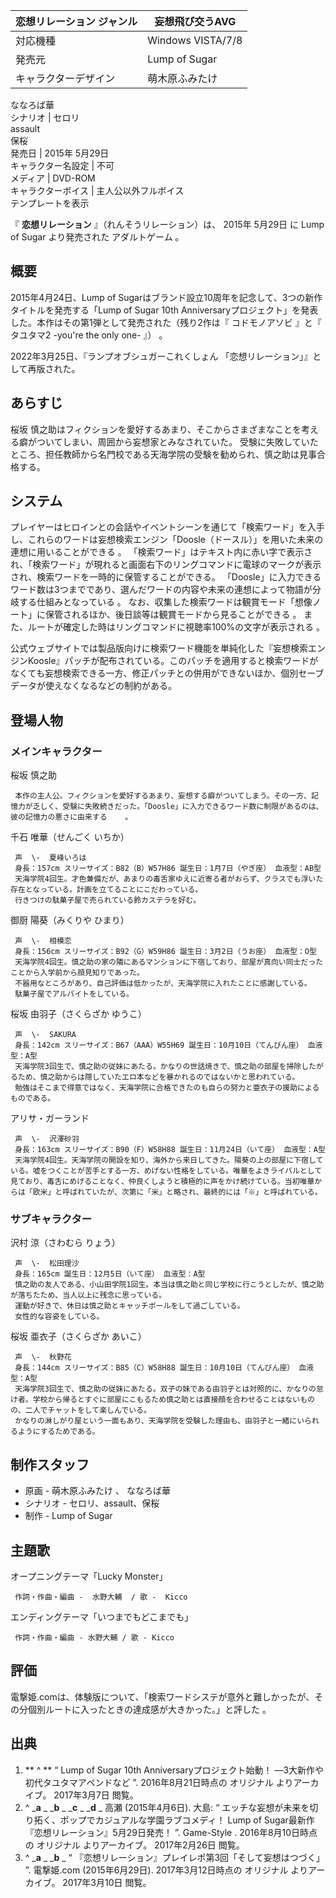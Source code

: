 恋想リレーション  ジャンル  |  妄想飛び交うAVG   
---|---  
対応機種  |  Windows VISTA/7/8   
発売元  |  Lump of Sugar   
キャラクターデザイン  |  萌木原ふみたけ    
ななろば華  
シナリオ  |  セロリ   
assault  
保桜  
発売日  |  2015年  5月29日   
キャラクター名設定  |  不可   
メディア  |  DVD-ROM   
キャラクターボイス  |  主人公以外フルボイス   
テンプレートを表示  
  
『 **恋想リレーション** 』（れんそうリレーション）は、  2015年  5月29日  に  Lump of Sugar  より発売された
アダルトゲーム  。

##  概要  

2015年4月24日、Lump of Sugarはブランド設立10周年を記念して、3つの新作タイトルを発売する「Lump of Sugar 10th
Anniversaryプロジェクト」を発表した。本作はその第1弾として発売された（残り2作は『  コドモノアソビ  』と『  タユタマ2 -you're
the only one-  』）    。

2022年3月25日、『ランプオブシュガーこれくしょん 「恋想リレーション」』として再版された。

##  あらすじ  

桜坂 慎之助はフィクションを愛好するあまり、そこからさまざまなことを考える癖がついてしまい、周囲から妄想家とみなされていた。
受験に失敗していたところ、担任教師から名門校である天海学院の受験を勧められ、慎之助は見事合格する。

##  システム  

プレイヤーはヒロインとの会話やイベントシーンを通じて「検索ワード」を入手し、これらのワードは妄想検索エンジン「Doosle（ドースル）」を用いた未来の連想に用いることができる
  。
「検索ワード」はテキスト内に赤い字で表示され、「検索ワード」が現れると画面右下のリングコマンドに電球のマークが表示され、検索ワードを一時的に保管することができる。
「Doosle」に入力できるワード数は3つまでであり、選んだワードの内容や未来の連想によって物語が分岐する仕組みとなっている    。
なお、収集した検索ワードは観賞モード「想像ノート」に保管されるほか、後日談等は観賞モードから見ることができる    。
また、ルートが確定した時はリングコマンドに視聴率100%の文字が表示される    。

公式ウェブサイトでは製品版向けに検索ワード機能を単純化した『妄想検索エンジンKoosle』パッチが配布されている。このパッチを適用すると検索ワードがなくても妄想検索できる一方、修正パッチとの併用ができないほか、個別セーブデータが使えなくなるなどの制約がある。

##  登場人物  

###  メインキャラクター  

桜坂 慎之助

     本作の主人公。フィクションを愛好するあまり、妄想する癖がついてしまう。その一方、記憶力が乏しく、受験に失敗続きだった。「Doosle」に入力できるワード数に制限があるのは、彼の記憶力の悪さに由来する    。 
千石 唯華（せんごく いちか）

     声  \-  夏峰いろは 
     身長：157cm スリーサイズ：B82（B）W57H86 誕生日：1月7日（やぎ座） 血液型：AB型 
     天海学院4回生。才色兼備だが、あまりの毒舌家ゆえに近寄る者がおらず、クラスでも浮いた存在となっている。計画を立てることにこだわっている。 
     行きつけの駄菓子屋で売られている鈴カステラを好む。 
御厨 陽葵（みくりや ひまり）

     声  \-  相模恋 
     身長：156cm スリーサイズ：B92（G）W59H86 誕生日：3月2日（うお座） 血液型：O型 
     天海学院4回生。慎之助の家の隣にあるマンションに下宿しており、部屋が真向い同士だったことから入学前から顔見知りであった。 
     不器用なところがあり、自己評価は低かったが、天海学院に入れたことに感謝している。 
     駄菓子屋でアルバイトをしている。 
桜坂 由羽子（さくらざか ゆうこ）

     声  \-  SAKURA 
     身長：142cm スリーサイズ：B67（AAA）W55H69 誕生日：10月10日（てんびん座） 血液型：A型 
     天海学院3回生で、慎之助の従妹にあたる。かなりの世話焼きで、慎之助の部屋を掃除したがるため、慎之助からは隠していたエロ本などを暴かれるのではないかと思われている。 
     勉強はそこまで得意ではなく、天海学院に合格できたのも自らの努力と亜衣子の援助によるものである。 
アリサ・ガーランド

     声  \-  沢澤砂羽 
     身長：163cm スリーサイズ：B90（F）W58H88 誕生日：11月24日（いて座） 血液型：A型 
     天海学院4回生。天海学院の開設を知り、海外から来日してきた。陽葵の上の部屋に下宿している。嘘をつくことが苦手とする一方、めげない性格をしている。唯華をよきライバルとして見ており、毒舌にめげることなく、仲良くしようと積極的に声をかけ続けている。当初唯華からは「欧米」と呼ばれていたが、次第に「米」と略され、最終的には「※」と呼ばれている。 

###  サブキャラクター  

沢村 涼（さわむら りょう）

     声  \-  松田理沙 
     身長：165cm 誕生日：12月5日（いて座） 血液型：A型 
     慎之助の友人である、小山田学院1回生。本当は慎之助と同じ学校に行こうとしたが、慎之助が落ちたため、当人以上に残念に思っている。 
     運動が好きで、休日は慎之助とキャッチボールをして過ごしている。 
     女性的な容姿をしている。 
桜坂 亜衣子（さくらざか あいこ）

     声  \-  秋野花 
     身長：144cm スリーサイズ：B85（C）W58H88 誕生日：10月10日（てんびん座） 血液型：A型 
     天海学院3回生で、慎之助の従妹にあたる。双子の妹である由羽子とは対照的に、かなりの怠け者。学校から帰るとすぐに部屋にこもるため慎之助とは直接顔を合わせることはないものの、二人でチャットをして楽しんでいる。 
     かなりの淋しがり屋という一面もあり、天海学院を受験した理由も、由羽子と一緒にいられるようにするためである。 

##  制作スタッフ  

  * 原画  \-  萌木原ふみたけ  、  ななろば華 
  * シナリオ  \- セロリ、assault、保桜 
  * 制作 -  Lump of Sugar 

##  主題歌  

オープニングテーマ「Lucky Monster」

     作詞・作曲・編曲 -  水野大輔  / 歌 -  Kicco 
エンディングテーマ「いつまでもどこまでも」

     作詞・作曲・編曲 - 水野大輔 / 歌 - Kicco 

##  評価  

電撃姫.comは、体験版について、「検索ワードシステが意外と難しかったが、その分個別ルートに入ったときの達成感が大きかった。」と評した    。

##  出典  

  1. ** ^  ** “  Lump of Sugar 10th Anniversaryプロジェクト始動！ ―3大新作や初代タユタマアペンドなど  ”. 2016年8月21日時点の  オリジナル  よりアーカイブ。  2017年3月7日  閲覧。 
  2. ^  _**a** _ _**b** _ _**c** _ _**d** _ 高瀬 (2015年4月6日). 大島: “  エッチな妄想が未来を切り拓く、ポップでカジュアルな学園ラブコメディ！ Lump of Sugar最新作『恋想リレーション』5月29日発売！  ”.  Game-Style  . 2016年8月10日時点の  オリジナル  よりアーカイブ。  2017年2月26日  閲覧。 
  3. ^  _**a** _ _**b** _ “  『恋想リレーション』プレイレポ第3回「そして妄想はつづく」  ”. 電撃姫.com (2015年6月29日). 2017年3月12日時点の  オリジナル  よりアーカイブ。  2017年3月10日  閲覧。 

